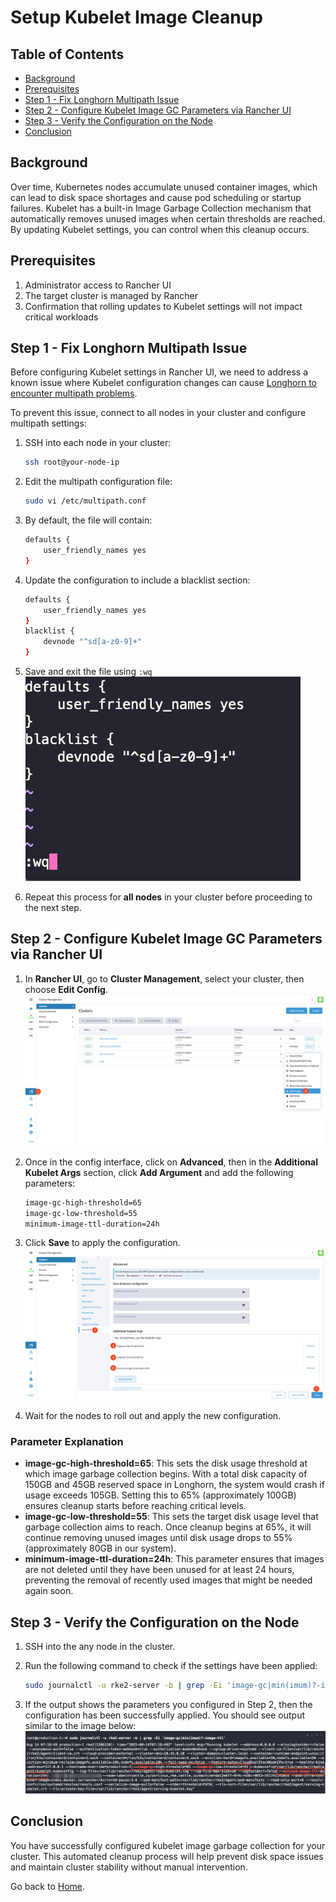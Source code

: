 # Setup Kubelet Image Cleanup

## Table of Contents

- [Background](#background)
- [Prerequisites](#prerequisites)
- [Step 1 - Fix Longhorn Multipath Issue](#step-1---fix-longhorn-multipath-issue)
- [Step 2 - Configure Kubelet Image GC Parameters via Rancher UI](#step-2---configure-kubelet-image-gc-parameters-via-rancher-ui)
- [Step 3 - Verify the Configuration on the Node](#step-3---verify-the-configuration-on-the-node)
- [Conclusion](#conclusion)

## Background

Over time, Kubernetes nodes accumulate unused container images, which can lead to disk space shortages and cause pod scheduling or startup failures.
Kubelet has a built-in Image Garbage Collection mechanism that automatically removes unused images when certain thresholds are reached. By updating Kubelet settings, you can control when this cleanup occurs.

## Prerequisites

1. Administrator access to Rancher UI
2. The target cluster is managed by Rancher
3. Confirmation that rolling updates to Kubelet settings will not impact critical workloads

## Step 1 - Fix Longhorn Multipath Issue

Before configuring Kubelet settings in Rancher UI, we need to address a known issue where Kubelet configuration changes can cause [Longhorn to encounter multipath problems](https://longhorn.io/kb/troubleshooting-volume-with-multipath/).

To prevent this issue, connect to all nodes in your cluster and configure multipath settings:

1. SSH into each node in your cluster:

   ```bash
   ssh root@your-node-ip
   ```

2. Edit the multipath configuration file:

   ```bash
   sudo vi /etc/multipath.conf
   ```

3. By default, the file will contain:

   ```bash
   defaults {
       user_friendly_names yes
   }
   ```

4. Update the configuration to include a blacklist section:

   ```bash
   defaults {
       user_friendly_names yes
   }
   blacklist {
       devnode "^sd[a-z0-9]+"
   }
   ```

5. Save and exit the file using `:wq`
    ![Longhorn Multipath Setting](./assets/images/longhorn-multipath-setting.png)

6. Repeat this process for **all nodes** in your cluster before proceeding to the next step.

## Step 2 - Configure Kubelet Image GC Parameters via Rancher UI

1. In **Rancher UI**, go to **Cluster Management**, select your cluster, then choose **Edit Config**.
    ![Rancher Kubelet Setting 1](./assets/images/rancher-kubelet-setting-1.png)
2. Once in the config interface, click on **Advanced**, then in the **Additional Kubelet Args** section, click **Add Argument** and add the following parameters:

   ```bash
   image-gc-high-threshold=65
   image-gc-low-threshold=55
   minimum-image-ttl-duration=24h
   ```

3. Click **Save** to apply the configuration.
    ![Rancher Kubelet Setting 2](./assets/images/rancher-kubelet-setting-2.png)
4. Wait for the nodes to roll out and apply the new configuration.

### Parameter Explanation

- **image-gc-high-threshold=65**: This sets the disk usage threshold at which image garbage collection begins. With a total disk capacity of 150GB and 45GB reserved space in Longhorn, the system would crash if usage exceeds 105GB. Setting this to 65% (approximately 100GB) ensures cleanup starts before reaching critical levels.
- **image-gc-low-threshold=55**: This sets the target disk usage level that garbage collection aims to reach. Once cleanup begins at 65%, it will continue removing unused images until disk usage drops to 55% (approximately 80GB in our system).
- **minimum-image-ttl-duration=24h**: This parameter ensures that images are not deleted until they have been unused for at least 24 hours, preventing the removal of recently used images that might be needed again soon.

## Step 3 - Verify the Configuration on the Node

1. SSH into the any node in the cluster.

2. Run the following command to check if the settings have been applied:

   ```bash
   sudo journalctl -u rke2-server -b | grep -Ei 'image-gc|min(imum)?-image-ttl'
   ```

3. If the output shows the parameters you configured in Step 2, then the configuration has been successfully applied. You should see output similar to the image below:
   ![Image GC Output](./assets/images/image-gc-output.png)

## Conclusion

You have successfully configured kubelet image garbage collection for your cluster. This automated cleanup process will help prevent disk space issues and maintain cluster stability without manual intervention.

Go back to [Home](../README.md).
